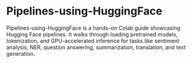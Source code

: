 # Pipelines-using-HuggingFace
Pipelines-using-HuggingFace is a hands-on Colab guide showcasing Hugging Face pipelines. It walks through loading pretrained models, tokenization, and GPU-accelerated inference for tasks like sentiment analysis, NER, question answering, summarization, translation, and text generation.
